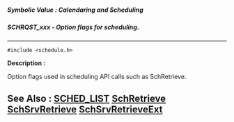 ##### Symbolic Value : Calendaring and Scheduling
##### SCHRQST_xxx - Option flags for scheduling.
---
```
#include <schedule.h>
```
**Description :**

Option flags used in scheduling API calls such as SchRetrieve.

**See Also :**
[SCHED_LIST](/domino-c-api-docs/reference/Data/SCHED_LIST)
[SchRetrieve](/domino-c-api-docs/reference/Func/SchRetrieve)
[SchSrvRetrieve](/domino-c-api-docs/reference/Func/SchSrvRetrieve)
[SchSrvRetrieveExt](/domino-c-api-docs/reference/Func/SchSrvRetrieveExt)
---
